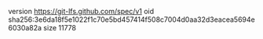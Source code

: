 version https://git-lfs.github.com/spec/v1
oid sha256:3e6da18f5e1022f1c70e5bd457414f508c7004d0aa32d3eacea5694e6030a82a
size 11778
